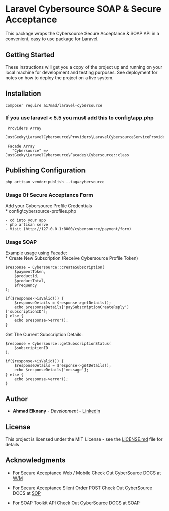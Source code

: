 # Laravel Cybersource SOAP & Secure Acceptance

This package wraps the Cybersource Secure Acceptance & SOAP API in a convenient, easy to use package for Laravel.

## Getting Started

These instructions will get you a copy of the project up and running on your local machine for development and testing purposes. See deployment for notes on how to deploy the project on a live system.

## Installation 

```
composer require a17mad/laravel-cybersource
```

### If you use laravel < 5.5 you must add this to config\app.php
```
 Providers Array 
   JustGeeky\LaravelCybersource\Providers\LaravelCybersourceServiceProvider::class

 Facade Array 
   "Cybersource" => JustGeeky\LaravelCybersource\Facades\Cybersource::class

```

## Publishing Configuration

```
php artisan vendor:publish --tag=cybersource
```

### Usage Of Secure Acceptance Form

Add your Cybersource Profile Credentials 
 <br> *  config\cybersource-profiles.php
```
- cd into your app 
- php artisan serve
- Visit (http://127.0.0.1:8000/cybersource/payment/form)

```

### Usage SOAP 

Example usage using Facade:
 <br> *  Create New Subscription (Receive Cybersource Profile Token)
```
$response = Cybersource::createSubscription(
    $paymentToken,
    $productId,
    $productTotal,
    $frequency
);

if($response->isValid()) {
    $responseDetails = $response->getDetails();
    echo $responseDetails['paySubscriptionCreateReply']['subscriptionID'];
} else {
    echo $response->error();
}
```

Get The Current Subscription Details:

```
$response = Cybersource::getSubscriptionStatus(
    $subscriptionID
);

if($response->isValid()) {
    $responseDetails = $response->getDetails();
    echo $responseDetails['message'];
} else {
    echo $response->error();
}
```

## Author

* **Ahmad Elknany** - *Development* - [Linkedin](https://www.linkedin.com/in/ahmad-elkenany/)

## License

This project is licensed under the MIT License - see the [LICENSE.md](https://github.com/justGeeky/laravel-cybersource/blob/master/LICENSE) file for details

## Acknowledgments
- For Secure Acceptance Web / Mobile Check Out CyberSource DOCS at [W/M](https://www.cybersource.com/developers/getting_started/integration_methods/secure_acceptance_wm/)
- For Secure Acceptance Silent Order POST Check Out CyberSource DOCS at [SOP](https://www.cybersource.com/developers/getting_started/integration_methods/secure_acceptance_sop/)

- For SOAP Toolkit API Check Out CyberSource DOCS at [SOAP](https://www.cybersource.com/developers/getting_started/integration_methods/soap_toolkit_api/)

